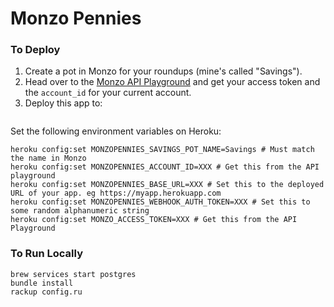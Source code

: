 # Monzo Pennies

### To Deploy

1. Create a pot in Monzo for your roundups (mine's called "Savings").
2. Head over to the [Monzo API Playground](https://developers.monzo.com/api/playground) and get your access token and the `account_id` for your current account.
3. Deploy this app to:

```

```

Set the following environment variables on Heroku:

```shell
heroku config:set MONZOPENNIES_SAVINGS_POT_NAME=Savings # Must match the name in Monzo
heroku config:set MONZOPENNIES_ACCOUNT_ID=XXX # Get this from the API playground
heroku config:set MONZOPENNIES_BASE_URL=XXX # Set this to the deployed URL of your app. eg https://myapp.herokuapp.com
heroku config:set MONZOPENNIES_WEBHOOK_AUTH_TOKEN=XXX # Set this to some random alphanumeric string
heroku config:set MONZO_ACCESS_TOKEN=XXX # Get this from the API Playground
```


### To Run Locally

```shell
brew services start postgres
bundle install
rackup config.ru
```
